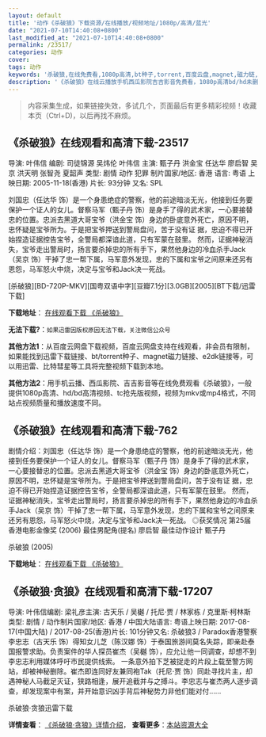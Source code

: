 ```yaml
---
layout: default
title: '动作《杀破狼》下载资源/在线播放/视频地址/1080p/高清/蓝光'
date: "2021-07-10T14:40:08+0800"
last_modified_at: "2021-07-10T14:40:08+0800"
permalink: /23517/
categories: 动作
cover:
tags: 动作
keywords: '杀破狼,在线免费看,1080p高清,bt种子,torrent,百度云盘,magnet,磁力链,迅雷下载资源'
description: '《杀破狼》在线云播放手机西瓜影院吉吉影音免费看，1080p高清bd/hd未删减完整版和tc抢先枪版，mkv/mp4格式，附带bt/torrent种子、magnet/磁力链、百度云盘、网盘资源迅雷下载链接'
---
```


>内容采集生成，如果链接失效，多试几个，页面最后有更多精彩视频！收藏本页（Ctrl+D)，以后再找不麻烦。


## 《杀破狼》在线观看和高清下载-23517

导演: 叶伟信 编剧: 司徒锦源 吴炜伦 叶伟信 主演: 甄子丹 洪金宝 任达华 廖启智 吴京 洪天明 张智尧 夏韶声 类型: 剧情 动作 犯罪 制片国家/地区: 香港 语言: 粤语 上映日期: 2005-11-18(香港) 片长: 93分钟 又名: SPL

刘国忠（任达华 饰）是一个身患绝症的警察，他的前途暗淡无光，他接到任务要保护一个证人的女儿。督察马军（甄子丹 饰）是身手了得的武术家，一心要接替忠的位置。忠派去黑道大哥宝爷（洪金宝 饰）身边的卧底意外死亡，原因不明，忠怀疑是宝爷所为。于是把宝爷押送到警局盘问，苦于没有证 据，忠迫不得已开始捏造证据控告宝爷，全警局都深谙此道，只有军蒙在鼓里。 然而，证据神秘消失，宝爷走出警局时，扬言要杀掉忠的所有手下，果然他身边的冷血杀手Jack（吴京 饰）干掉了忠一帮下属，马军意外发现，忠的下属和宝爷之间原来还另有恩怨，马军怒火中烧，决定与宝爷和Jack决一死战。


[杀破狼][BD-720P-MKV][国粤双语中字][豆瓣7.1分][3.0GB][2005][BT下载/迅雷下载]

**下载地址**： [在线观看下载 《杀破狼》](https://www.btdx8.com/torrent/spl_2005.html) 


**无法下载?**：`如果迅雷因版权原因无法下载，关注微信公众号 `

**其他方法1**：从百度云网盘下载视频，百度云网盘支持在线观看，非会员有限制，如果能找到迅雷下载链接、bt/torrent种子、magnet磁力链接、e2dk链接等，可以用迅雷、比特彗星等工具将完整视频下载到本地。

**其他方法2**：用手机云播、西瓜影院、吉吉影音等在线免费观看《杀破狼》，一般提供1080p高清、hd/bd高清视频、tc抢先版视频，视频为mkv或mp4格式，不同站点视频质量和播放速度不同。


## 《杀破狼》在线观看和高清下载-762

剧情介绍：刘国忠（任达华 饰）是一个身患绝症的警察，他的前途暗淡无光，他接到任务要保护一个证人的女儿。督察马军（甄子丹 饰）是身手了得的武术家，一心要接替忠的位置。忠派去黑道大哥宝爷（洪金宝 饰）身边的卧底意外死亡，原因不明，忠怀疑是宝爷所为。于是把宝爷押送到警局盘问，苦于没有证 据，忠迫不得已开始捏造证据控告宝爷，全警局都深谙此道，只有军蒙在鼓里。   然而，证据神秘消失，宝爷走出警局时，扬言要杀掉忠的所有手下，果然他身边的冷血杀手Jack（吴京 饰）干掉了忠一帮下属，马军意外发现，忠的下属和宝爷之间原来还另有恩怨，马军怒火中烧，决定与宝爷和Jack决一死战。   ◎获奖情况   第25届香港电影金像奖 (2006) 最佳男配角(提名) 廖启智 最佳动作设计 甄子丹


杀破狼 (2005)

**下载地址**： [在线观看下载 《杀破狼》](https://www.btbtdy.me/btdy/dy406.html) 


## 《杀破狼·贪狼》在线观看和高清下载-17207

导演: 叶伟信编剧: 梁礼彦主演: 古天乐 / 吴樾 / 托尼·贾 / 林家栋 / 克里斯·柯林斯 类型: 剧情 / 动作制片国家/地区: 香港 / 中国大陆语言: 粤语上映日期: 2017-08-17(中国大陆) / 2017-08-25(香港)片长: 101分钟又名: 杀破狼3 / Paradox香港警察李忠志（古天乐 饰）得知女儿芝（陈汉娜 饰）于泰国旅游间莫名失踪，即亲赴泰国报警求助。负责案件的华人探员崔杰（吴樾 饰），应允让他一同调查，却想不到李忠志利用媒体呼吁市民提供线索。 一条意外拍下芝被捉走的片段上载至警方网站，却被神秘删除。崔杰即连同好友兼同袍Tak（托尼·贾 饰）同赴寻找片主，却遇神秘人马截足灭证，狭路相逢，展开追截并与之搏斗。李忠志与崔杰两人逐步调查，却发现案中有案，并开始意识凶手背后神秘势力非他们能对付……


杀破狼·贪狼迅雷下载

**详情查看**： [《杀破狼·贪狼》详情介绍](/movie/17207/)， **查看更多**：[本站资源大全](/movie/t/all/)

